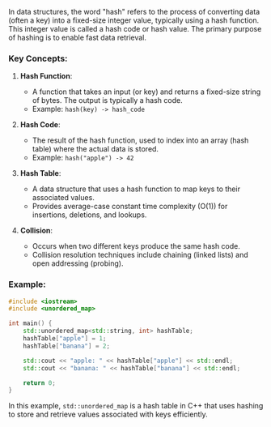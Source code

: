 In data structures, the word "hash" refers to the process of converting data (often a key) into a fixed-size integer value, typically using a hash function. This integer value is called a hash code or hash value. The primary purpose of hashing is to enable fast data retrieval.

### Key Concepts:
1. **Hash Function**:
   - A function that takes an input (or key) and returns a fixed-size string of bytes. The output is typically a hash code.
   - Example: `hash(key) -> hash_code`

2. **Hash Code**:
   - The result of the hash function, used to index into an array (hash table) where the actual data is stored.
   - Example: `hash("apple") -> 42`

3. **Hash Table**:
   - A data structure that uses a hash function to map keys to their associated values.
   - Provides average-case constant time complexity (O(1)) for insertions, deletions, and lookups.

4. **Collision**:
   - Occurs when two different keys produce the same hash code.
   - Collision resolution techniques include chaining (linked lists) and open addressing (probing).

### Example:
```cpp
#include <iostream>
#include <unordered_map>

int main() {
    std::unordered_map<std::string, int> hashTable;
    hashTable["apple"] = 1;
    hashTable["banana"] = 2;

    std::cout << "apple: " << hashTable["apple"] << std::endl;
    std::cout << "banana: " << hashTable["banana"] << std::endl;

    return 0;
}
```

In this example, `std::unordered_map` is a hash table in C++ that uses hashing to store and retrieve values associated with keys efficiently.